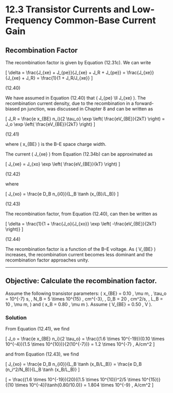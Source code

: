 # 12.3 Transistor Currents and Low-Frequency Common-Base Current Gain

## Recombination Factor

The recombination factor is given by Equation (12.31c). We can write

\[
\delta = \frac{J_{xe} + J_{pe}}{J_{xe} + J_R + J_{pe}} = \frac{J_{xe}}{J_{xe} + J_R} = \frac{1}{1 + J_R/J_{xe}}
\]

(12.40)

We have assumed in Equation (12.40) that \( J_{pe} \ll J_{xe} \). The recombination current density, due to the recombination in a forward-biased pn junction, was discussed in Chapter 8 and can be written as

\[
J_R = \frac{e x_{BE} n_i}{2 \tau_o} \exp \left( \frac{eV_{BE}}{2kT} \right) = J_o \exp \left( \frac{eV_{BE}}{2kT} \right)
\]

(12.41)

where \( x_{BE} \) is the B–E space charge width.

The current \( J_{xe} \) from Equation (12.34b) can be approximated as

\[
J_{xe} = J_{xo} \exp \left( \frac{eV_{BE}}{kT} \right)
\]

(12.42)

where

\[
J_{xo} = \frac{e D_B n_{i0}}{L_B \tanh (x_{B}/L_B)}
\]

(12.43)

The recombination factor, from Equation (12.40), can then be written as

\[
\delta = \frac{1}{1 + \frac{J_o}{J_{xo}} \exp \left( -\frac{eV_{BE}}{2kT} \right)}
\]

(12.44)

The recombination factor is a function of the B–E voltage. As \( V_{BE} \) increases, the recombination current becomes less dominant and the recombination factor approaches unity.

----

## Objective: Calculate the recombination factor.

Assume the following transistor parameters: \( x_{BE} = 0.10 \, \mu m, \, \tau_o = 10^{-7} s, \, N_B = 5 \times 10^{15} \, cm^{-3}, \, D_B = 20 \, cm^2/s, \, L_B = 10 \, \mu m, \) and \( x_B = 0.80 \, \mu m \). Assume \( V_{BE} = 0.50 \, V \).

### Solution

From Equation (12.41), we find

\[
J_o = \frac{e x_{BE} n_i}{2 \tau_o} = \frac{(1.6 \times 10^{-19})(0.10 \times 10^{-4})(1.5 \times 10^{10})}{2(10^{-7})} = 1.2 \times 10^{-7} \, A/cm^2
\]

and from Equation (12.43), we find

\[
J_{xo} = \frac{e D_B n_{i0}}{L_B \tanh (x_B/L_B)} = \frac{e D_B (n_i^2/N_B)}{L_B \tanh (x_B/L_B)}
\]

\[
= \frac{(1.6 \times 10^{-19})(20)((1.5 \times 10^{10})^2/5 \times 10^{15})}{(10 \times 10^{-4})\tanh(0.80/10.0)} = 1.804 \times 10^{-9} \, A/cm^2
\]